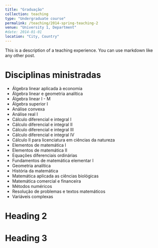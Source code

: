 ```yaml
---
title: "Graduação"
collection: teaching
type: "Undergraduate course"
permalink: /teaching/2014-spring-teaching-2
venue: "University 1, Department"
#date: 2014-01-01
location: "City, Country"
---
```


This is a description of a teaching experience. You can use markdown like any other post.

Disciplinas ministradas
======
- Álgebra linear aplicada à economia
- Álgebra linear e geometria analítica
- Álgebra linear I - M
- Álgebra superior I
- Análise convexa
- Análise real I
- Cálculo diferencial e integral I
- Cálculo diferencial e integral II
- Cálculo diferencial e integral III
- Cálculo diferencial e integral IV
- Cálculo II para licenciatura em ciências da natureza
- Elementos de matemática I
- Elementos de matemática II
- Equações diferenciais ordinárias
- Fundamentos de matemática elementar I
- Geometria analítica
- História da matemática
- Matemática aplicada as ciências biológicas
- Matemática comercial e financeira
- Métodos numéricos
- Resolução de problemas e textos matemáticos
- Variáveis complexas
  
Heading 2
======

Heading 3
======
